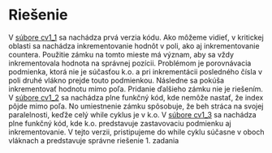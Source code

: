 # Riešenie
V [súbore cv1_1](https://github.com/MartinStevo/ppds/blob/firstweek/cv1_1.py) sa nachádza prvá verzia kódu. Ako môžeme vidieť, v kritickej oblasti sa nachádza inkrementovanie hodnôt v poli, ako aj inkrementovanie countera. Použitie zámku na tomto mieste má význam, aby sa vždy inkrementovala hodnota na správnej pozícii. Problémom je porovnávacia podmienka, ktorá nie je súčasťou k.o. a pri inkrementácii posledného čísla v poli druhé vlákno prejde touto podmienkou. Následne sa pokúša inkrementovať hodnotu mimo poľa. Pridanie ďalšieho zámku nie je riešením.
V [súbore cv1_2](https://github.com/MartinStevo/ppds/blob/firstweek/cv1_2.py) sa nachádza plne funkčný kód, kde nemôže nastať, že index pôjde mimo poľa. No umiestnenie zámku spôsobuje, že beh stráca na svojej paralelnosti, keďže celý while cyklus je v k.o.
V [súbore cv1_3](https://github.com/MartinStevo/ppds/blob/firstweek/cv1_3.py) sa nachádza plne funkčný kód, kde k.o. predstavuje zastavovaciu podmienku aj inkrementovanie. V tejto verzii, pristipujeme do while cyklu súčasne v oboch vláknach a predstavuje správne riešenie 1. zadania
